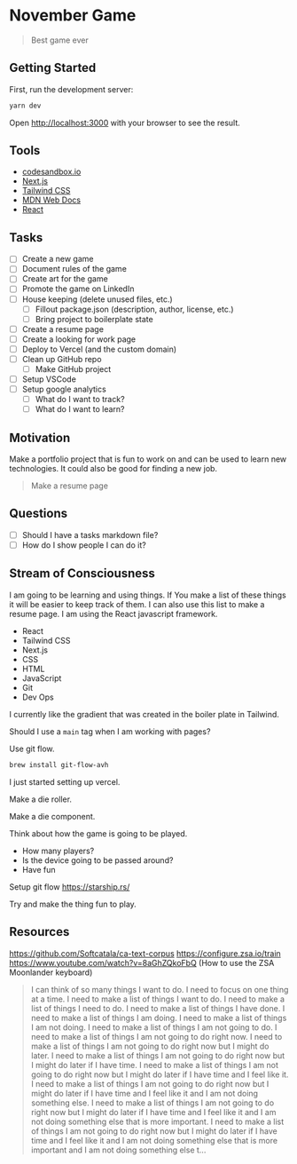 # November Game

> Best game ever

## Getting Started

First, run the development server:

```bash
yarn dev
```

Open [http://localhost:3000](http://localhost:3000) with your browser to see the result.

## Tools

- [codesandbox.io](https://codesandbox.io)
- [Next.js](https://nextjs.org/)
- [Tailwind CSS](https://tailwindcss.com/)
- [MDN Web Docs](https://developer.mozilla.org/en-US/)
- [React](https://reactjs.org/)

## Tasks

- [ ] Create a new game
- [ ] Document rules of the game
- [ ] Create art for the game
- [ ] Promote the game on LinkedIn
- [ ] House keeping (delete unused files, etc.)
  - [ ] Fillout package.json (description, author, license, etc.)
  - [ ] Bring project to boilerplate state
- [ ] Create a resume page
- [ ] Create a looking for work page
- [ ] Deploy to Vercel (and the custom domain)
- [ ] Clean up GitHub repo
  - [ ] Make GitHub project
- [ ] Setup VSCode
- [ ] Setup google analytics
  - [ ] What do I want to track?
  - [ ] What do I want to learn?

## Motivation

Make a portfolio project that is fun to work on and can be used to learn new technologies. It could also be good for finding a new job.

> Make a resume page

## Questions

- [ ] Should I have a tasks markdown file?
- [ ] How do I show people I can do it?

## Stream of Consciousness

I am going to be learning and using things. If You make a list of these things it will be easier to keep track of them. I can also use this list to make a resume page. I am using the React javascript framework.

- React
- Tailwind CSS
- Next.js
- CSS
- HTML
- JavaScript
- Git
- Dev Ops

I currently like the gradient that was created in the boiler plate in Tailwind.

Should I use a `main` tag when I am working with pages?

Use git flow.

```bash
brew install git-flow-avh
```

I just started setting up vercel.

Make a die roller.

Make a die component.

Think about how the game is going to be played.

- How many players?
- Is the device going to be passed around?
- Have fun

Setup git flow
https://starship.rs/

Try and make the thing fun to play.

## Resources

https://github.com/Softcatala/ca-text-corpus
https://configure.zsa.io/train
https://www.youtube.com/watch?v=8aGhZQkoFbQ (How to use the ZSA Moonlander keyboard)

> I can think of so many things I want to do. I need to focus on one thing at a time. I need to make a list of things I want to do. I need to make a list of things I need to do. I need to make a list of things I have done. I need to make a list of things I am doing. I need to make a list of things I am not doing. I need to make a list of things I am not going to do. I need to make a list of things I am not going to do right now. I need to make a list of things I am not going to do right now but I might do later. I need to make a list of things I am not going to do right now but I might do later if I have time. I need to make a list of things I am not going to do right now but I might do later if I have time and I feel like it. I need to make a list of things I am not going to do right now but I might do later if I have time and I feel like it and I am not doing something else. I need to make a list of things I am not going to do right now but I might do later if I have time and I feel like it and I am not doing something else that is more important. I need to make a list of things I am not going to do right now but I might do later if I have time and I feel like it and I am not doing something else that is more important and I am not doing something else t...

